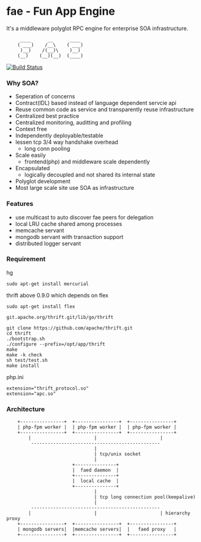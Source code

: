 fae - Fun App Engine
====================
It's a middleware polyglot RPC engine for enterprise SOA infrastructure.

         ____      __      ____ 
        ( ___)    /__\    ( ___)
         )__)    /(__)\    )__) 
        (__)    (__)(__)  (____)

[![Build Status](https://travis-ci.org/funkygao/fae.png?branch=master)](https://travis-ci.org/funkygao/fae)
                               
### Why SOA?

*   Seperation of concerns
*   Contract(IDL) based instead of language dependent servcie api
*   Reuse common code as service and transparently reuse infrastructure
*   Centralized best practice
*   Centralized monitoring, auditting and profiling
*   Context free
*   Independently deployable/testable
*   lessen tcp 3/4 way handshake overhead
    - long conn pooling
*   Scale easily
    - frontend(php) and middleware scale dependently
*   Encapsulated 
    - logically decoupled and not shared its internal state
*   Polyglot development
*   Most large scale site use SOA as infrastructure

### Features

*   use multicast to auto discover fae peers for delegation
*   local LRU cache shared among processes
*   memcache servant
*   mongodb servant with transaction support
*   distributed logger servant

### Requirement

hg

    sudo apt-get install mercurial

thrift above 0.9.0 which depends on flex

    sudo apt-get install flex

    git.apache.org/thrift.git/lib/go/thrift

    git clone https://github.com/apache/thrift.git
    cd thrift
    ./bootstrap.sh
    ./configure --prefix=/opt/app/thrift
    make
    make -k check
    sh test/test.sh
    make install

php.ini

    extension="thrift_protocol.so"
    extension="apc.so"

### Architecture


        +----------------+  +----------------+  +----------------+
        | php-fpm worker |  | php-fpm worker |  | php-fpm worker |
        +----------------+  +----------------+  +----------------+
            |                       |                       |
             -----------------------------------------------
                                    |                        
                                    | tcp/unix socket
                                    |                        
                            +---------------+
                            |  faed daemon  |
                            +---------------+
                            |  local cache  | 
                            +---------------+
                                    |                        
                                    | tcp long connection pool(keepalive)
                                    |                        
             -----------------------------------------------
            |                       |                       | hierarchy proxy
        +----------------+  +----------------+  +----------------+
        | mongodb servers|  |memcache servers|  |   faed proxy   |
        +----------------+  +----------------+  +----------------+

